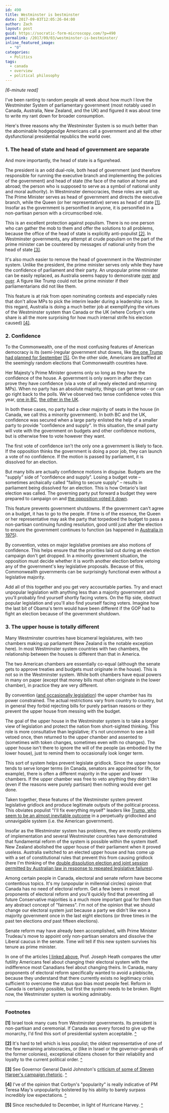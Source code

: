 ```yaml
---
id: 490
title: Westminster is bestminster
date: 2017-09-03T12:05:26-04:00
author: Zach
layout: post
guid: https://socratic-form-microscopy.com/?p=490
permalink: /2017/09/03/westminster-is-bestminster/
inline_featured_image:
  - "0"
categories:
  - Politics
tags:
  - canada
  - overview
  - political philosophy
---
```


<em>[6-minute read]</em>

I've been ranting to random people all week about how much I love the Westminster System of parliamentary government (most notably used in Canada, Australia, New Zealand, and the UK) and figured it was about time to write my rant down for broader consumption.

Here's three reasons why the Westminster System is so much better than the abominable hodgepodge Americans call a government and all the other dysfunctional presidential republics the world over.

<h3>1. The head of state and head of government are separate</h3>
And more importantly, the head of state is a figurehead.

The president is an odd dual-role, both head of government (and therefore responsible for running the executive branch and implementing the policies of the government) and head of state (the face of the nation at home and abroad; the person who is supposed to serve as a symbol of national unity and moral authority). In Westminster democracies, these roles are split up. The Prime Minister serves as head of government and directs the executive branch, while the Queen (or her representative) serves as head of state <a href="#wes-bot-1" id="wes-top-1">[1]</a>. Insofar as the government is personified in anyone, it is personified in a non-partisan person with a circumscribed role.

This is an excellent protection against populism. There is no one person who can gather the mob to them and offer the solutions to all problems, because the office of the head of state is explicitly anti-populist <a href="#wes-bot-2" id="wes-top-2">[2]</a>. In Westminster governments, any attempt at crude populism on the part of the prime minister can be countered by messages of national unity from the head of state <a href="#wes-bot-3" id="wes-top-3">[3]</a>.

It's also much easier to remove the head of government in the Westminster system. Unlike the president, the prime minister serves only while they have the confidence of parliament and their party. An unpopular prime minister can be easily replaced, as Australia seems happy to demonstrate <a href="https://en.wikipedia.org/wiki/Australian_Labor_Party_leadership_spill,_2010">over</a> <a href="https://en.wikipedia.org/wiki/Australian_Labor_Party_leadership_spill,_June_2013">and</a> <a href="https://en.wikipedia.org/wiki/Liberal_Party_of_Australia_leadership_spill,_September_2015">over</a>. A figure like Trump could not be prime minister if their parliamentarians did not like them.

This feature is at risk from open nominating contests and especially rules that don't allow MPs to pick the interim leader during a leadership race. In this regard, Australia is doing a much better job at exemplifying the virtues of the Westminster system than Canada or the UK (where Corbyn's vote share is all the more surprising for how much internal strife his election caused) <a href="#wes-bot-4" id="wes-top-4">[4]</a>.

<h3>2. Confidence</h3>
To the Commonwealth, one of the most confusing features of American democracy is its (semi-)regular government shut downs, like <a href="http://www.cnn.com/2017/08/23/politics/trump-wall-mexico-government-shutdown/index.html">the one Trump had planned for September</a> <a href="#wes-bot-5" id="wes-top-5">[5]</a>. On the other side, Americans are baffled at the seemingly random elections that Commonwealth countries have.

Her Majesty's Prime Minister governs only so long as they have the confidence of the house. A government is only sworn in after they can prove they have confidence (via a vote of all newly elected and returning MPs). When no party has an absolute majority, things can get tense – or can go right back to the polls. We've observed two tense confidence votes this year, <a href="http://www.macleans.ca/news/canada/christy-clarks-b-c-liberals-fall-on-confidence-vote/">one in BC</a>, <a href="http://www.france24.com/en/20170629-british-pm-theresa-may-narrowly-wins-confidence-vote-parliament">the other in the UK</a>.

In both these cases, no party had a clear majority of seats in the house (in Canada, we call this a minority government). In both BC and the UK, confidence was secured when a large party enlisted the help of a smaller party to provide "confidence and supply". In this situation, the small party will vote with the government on budgets and other confidence motions, but is otherwise free to vote however they want.

The first vote of confidence isn't the only one a government is likely to face. If the opposition thinks the government is doing a poor job, they can launch a vote of no confidence. If the motion is passed by parliament, it is dissolved for an election.

But many bills are actually confidence motions in disguise. Budgets are the "supply" side of "confidence and supply". Losing a budget vote – sometimes archaically called "failing to secure supply" – results in parliament being dissolved for an election. This is how Ontario's last election was called. The governing party put forward a budget they were prepared to campaign on and <a href="http://www.cbc.ca/news/canada/toronto/ontario-heads-for-june-election-after-ndp-rejects-budget-1.2629401">the opposition voted it down</a>.

This feature prevents government shutdowns. If the government can't agree on a budget, it has to go to the people. If time is of the essence, the Queen or her representative may ask the party that torpedoed the budget to pass a non-partisan continuing funding resolution, good until just after the election to ensure the government continues to function (as happened in <a href="https://en.wikipedia.org/wiki/1975_Australian_constitutional_crisis#Dissolution">Australia in 1975</a>).

By convention, votes on major legislative promises are also motions of confidence. This helps ensure that the priorities laid out during an election campaign don't get dropped. In a minority government situation, the opposition must decide whether it is worth another election before vetoing any of the government's key legislative proposals. Because of this, Commonwealth governments can be surprisingly functional even without a legislative majority.

Add all of this together and you get very accountable parties. Try and enact unpopular legislation with anything less than a majority government and you'll probably find yourself shortly facing voters. On the flip side, obstruct popular legislation and you'll also find yourself facing voters. Imagine how the last bit of Obama's term would have been different if the GOP had to fight an election because of the government shutdown.

<h3>3. The upper house is totally different</h3>
Many Westminster countries have bicameral legislatures, with two chambers making up parliament (New Zealand is the notable exception here). In most Westminster system countries with two chambers, the relationship between the houses is different than that in America.

The two American chambers are essentially co-equal (although the senate gets to approve treaties and budgets must originate in the house). This is not so in the Westminster system. While both chambers have equal powers in many on paper (except that money bills must often originate in the lower chamber), in practice they are very different.

By convention (<a href="https://en.wikipedia.org/wiki/Parliament_Act_1911">and occasionally legislation</a>) the upper chamber has its power constrained. The actual restrictions vary from country to country, but in general they forbid rejecting bills for purely partisan reasons or they prevent the upper house from messing with the budget.

The goal of the upper house in the Westminster system is to take a longer view of legislation and protect the nation from short-sighted thinking. This role is more consultative than legislative; it's not uncommon to see a bill vetoed once, then returned to the upper chamber and assented to (sometimes with token changes, sometimes even with no changes). The upper house isn't there to ignore the will of the people (as embodied by the lower house), just to remind them to occasionally look longer term.

This sort of system helps prevent legislate gridlock. Since the upper house tends to serve longer terms (in Canada, senators are appointed for life, for example), there is often a different majority in the upper and lower chambers. If the upper chamber was free to veto anything they didn't like (even if the reasons were purely partisan) then nothing would ever get done.

Taken together, these features of the Westminster system prevent legislative gridlock and produce legitimate outputs of the political process. This obviates populist "I'll fix everything myself" leaders like <a href="http://induecourse.ca/thoughts-on-president-trump/">Trump, who seem to be an almost inevitable outcome</a> in a perpetually gridlocked and unnavigable system (i.e. the American government).

Insofar as the Westminster system has problems, they are mostly problems of implementation and several Westminster countries have demonstrated that fundamental reform of the system is possible within the system itself. New Zealand abolished the upper house of their parliament when it proved useless. Australia switched to an elected upper house and has come up with a set of constitutional rules that prevent this from causing gridlock (here I'm thinking of the <a href="https://en.wikipedia.org/wiki/Double_dissolution">double dissolution election and joint session permitted by Australian law in response to repeated legislative failures</a>).

Among certain people in Canada, electoral and senate reform have become contentious topics. It's my (unpopular in millennial circles) opinion that Canada has no need of electoral reform. Get a few beers in most proponents of electoral reform and you'll quickly find that preventing all future Conservative majorities is a much more important goal for them than any abstract concept of "fairness". I'm not of the opinion that we should change our electoral system just because a party we didn't like won a majority government once in the last eight elections (or three times in the past ten elections <em>and</em> past fifteen elections).

Senate reform may have already been accomplished, with Prime Minister Trudeau's move to appoint only non-partisan senators and dissolve the Liberal caucus in the senate. Time will tell if this new system survives his tenure as prime minister.

In one of the articles <a href="http://induecourse.ca/thoughts-on-president-trump/">I linked above</a>, Prof. Joseph Heath compares the utter futility Americans feel about changing their electoral system with the indifference most Canadians feel about changing theirs. In Canada, many proponents of electoral reform specifically wanted to avoid a plebiscite, because they understand that there currently exists no legitimacy crisis sufficient to overcome the status quo bias most people feel. Reform in Canada is certainly possible, but first the system needs to be broken. Right now, the Westminster system is working admirably.

---

<div class="footnotes" markdown="1">
<h3>Footnotes</h3>

<strong id="wes-bot-1">[1]</strong> Israel took many cues from Westminster governments. Its president is non-partisan and ceremonial. If Canada was every forced to give up the monarchy, I'd find this sort of presidential system acceptable. <a href="#wes-top-1">^</a>

<strong id="wes-bot-2">[2]</strong> It's hard to tell which is less populist; the oldest representative of one of the few remaining aristocracies, or (like in Israel or the governor-generals of the former colonies), exceptional citizens chosen for their reliability and loyalty to the current political order. <a href="#wes-top-2">^</a>

<strong id="wes-bot-3">[3]</strong> See Governor General David Johnston's <a href="http://www.cbc.ca/news/politics/governor-general-comments-wherry-1.3537296">criticism of some of Steven Harper's campaign rhetoric</a>. <a href="#wes-top-3">^</a>

<strong id="wes-bot-4">[4]</strong> I've of the opinion that Corbyn's "popularity" is really indicative of PM Teresa May's unpopularity bolstered by his ability to barely surpass incredibly low expectations. <a href="#wes-top-4">^</a>

<strong id="wes-bot-5">[5]</strong> Since rescheduled to December, in light of Hurricane Harvey. <a href="#wes-top-5">^</a>

</div>
